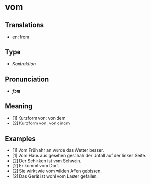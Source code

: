 # vom
## Translations
- en: from
## Type
- _Kontraktion_
## Pronunciation
- **_fɔm_**
## Meaning
- [1] Kurzform von: von dem
- [2] Kurzform von: von einem
## Examples
- [1] Vom Frühjahr an wurde das Wetter besser.
- [1] Vom Haus aus gesehen geschah der Unfall auf der linken Seite.
- [2] Der Schinken ist vom Schwein.
- [2] Er kommt vom Dorf.
- [2] Sie wirkt wie vom wilden Affen gebissen.
- [2] Das Gerät ist wohl vom Laster gefallen.
